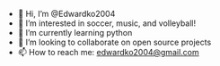 - 👋 Hi, I’m @Edwardko2004
- 👀 I’m interested in soccer, music, and volleyball!
- 🌱 I’m currently learning python
- 💞️ I’m looking to collaborate on open source projects
- 📫 How to reach me: edwardko2004@gmail.com

<!---
Edwardko2004/Edwardko2004 is a ✨ special ✨ repository because its `README.md` (this file) appears on your GitHub profile.
You can click the Preview link to take a look at your changes.
--->
